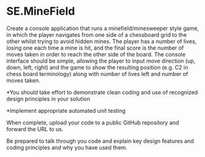 # SE.MineField

Create a console application that runs a minefield/minesweeper style game, in which the player navigates from one side of a chessboard grid to the other whilst trying to avoid hidden mines. The player has a number of lives, losing one each time a mine is hit, and the final score is the number of moves taken in order to reach the other side of the board. The console interface should be simple, allowing the player to input move direction (up, down, left, right) and the game to show the resulting position (e.g. C2 in chess board terminology) along with number of lives left and number of moves taken.

*You should take effort to demonstrate clean coding and use of recognized design principles in your solution

*Implement appropriate automated unit testing

When complete, upload your code to a public GitHub repository and forward the URL to us.

Be prepared to talk through you code and explain key design features and coding principles and why you have used them.